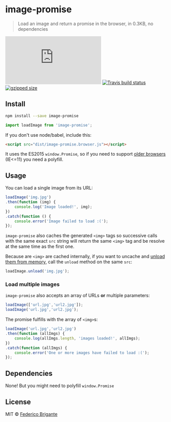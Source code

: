 # image-promise

> Load an image and return a promise in the browser, in 0.3KB, no dependencies

[![gzipped size](https://badges.herokuapp.com/size/github/bfred-it/image-promise/master/dist/image-promise.browser.js?gzip=true&label=gzipped%20size)](#readme) [![Travis build status](https://api.travis-ci.org/bfred-it/image-promise.svg?branch=master)](https://travis-ci.org/bfred-it/image-promise) [![gzipped size](https://img.shields.io/npm/v/image-promise.svg)](https://www.npmjs.com/package/image-promise) 

## Install

```sh
npm install --save image-promise
```
```js
import loadImage from 'image-promise';
```

If you don't use node/babel, include this:

```html
<script src="dist/image-promise.browser.js"></script>
```

It uses the ES2015 `window.Promise`, so if you need to support [older browsers](http://caniuse.com/#feat=promises) (IE<=11) you need a polyfill.

## Usage

You can load a single image from its URL:

```js
loadImage('img.jpg')
.then(function (img) {
	console.log('Image loaded!', img);
})
.catch(function () {
	console.error('Image failed to load :(');
});
```

`image-promise` also caches the generated `<img>` tags so successive calls with the same exact `src` string will return the same `<img>` tag and be resolve at the same time as the first one.

Because are `<img>` are cached internally, if you want to uncache and [unload them from memory](http://www.fngtps.com/2010/mobile-safari-image-resource-limit-workaround/), call the `unload` method on the same `src`:

```js
loadImage.unload('img.jpg');
```

### Load multiple images

`image-promise` also accepts an array of URLs **or** multiple parameters:

```js
loadImage(['url.jpg','url2.jpg']);
loadImage('url.jpg','url2.jpg');
```

The promise fulfills with the array of `<img>`s:

```js
loadImage('url.jpg','url2.jpg')
.then(function (allImgs) {
	console.log(allImgs.length, 'images loaded!', allImgs);
})
.catch(function (allImgs) {
	console.error('One or more images have failed to load :(');
});
```


## Dependencies

None! But you might need to polyfill `window.Promise`

## License

MIT © [Federico Brigante](http://twitter.com/bfred_it)
